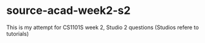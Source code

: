 # source-acad-week2-s2
This is my attempt for CS1101S week 2, Studio 2 questions (Studios refere to tutorials)
